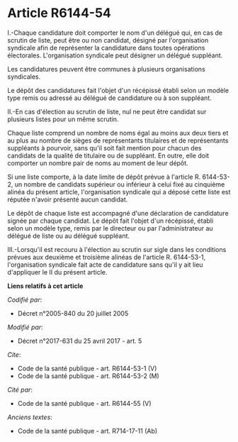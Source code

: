 # Article R6144-54

I.-Chaque candidature doit comporter le nom d'un délégué qui, en cas de scrutin de liste, peut être ou non candidat, désigné
par l'organisation syndicale afin de représenter la candidature dans toutes opérations électorales. L'organisation syndicale
peut désigner un délégué suppléant.

Les candidatures peuvent être communes à plusieurs organisations syndicales.

Le dépôt des candidatures fait l'objet d'un récépissé établi selon un modèle type remis ou adressé au délégué de candidature
ou à son suppléant.

II.-En cas d'élection au scrutin de liste, nul ne peut être candidat sur plusieurs listes pour un même scrutin.

Chaque liste comprend un nombre de noms égal au moins aux deux tiers et au plus au nombre de sièges de représentants
titulaires et de représentants suppléants à pourvoir, sans qu'il soit fait mention pour chacun des candidats de la qualité de
titulaire ou de suppléant. En outre, elle doit comporter un nombre pair de noms au moment de leur dépôt.

Si une liste comporte, à la date limite de dépôt prévue à l'article R. 6144-53-2, un nombre de candidats supérieur ou
inférieur à celui fixé au cinquième alinéa du présent article, l'organisation syndicale qui a déposé cette liste est réputée
n'avoir présenté aucun candidat.

Le dépôt de chaque liste est accompagné d'une déclaration de candidature signée par chaque candidat. Le dépôt fait l'objet
d'un récépissé, établi selon un modèle type, remis par le directeur ou par l'administrateur au délégué de liste ou au délégué
suppléant.

III.-Lorsqu'il est recouru à l'élection au scrutin sur sigle dans les conditions prévues aux deuxième et troisième alinéas de
l'article R. 6144-53-1, l'organisation syndicale fait acte de candidature sans qu'il y ait lieu d'appliquer le II du présent
article.

**Liens relatifs à cet article**

_Codifié par_:

  - Décret n°2005-840 du 20 juillet 2005

_Modifié par_:

  - Décret n°2017-631 du 25 avril 2017 - art. 5

_Cite_:

  - Code de la santé publique - art. R6144-53-1 (V)
  - Code de la santé publique - art. R6144-53-2 (M)

_Cité par_:

  - Code de la santé publique - art. R6144-55 (V)

_Anciens textes_:

  - Code de la santé publique - art. R714-17-11 (Ab)
